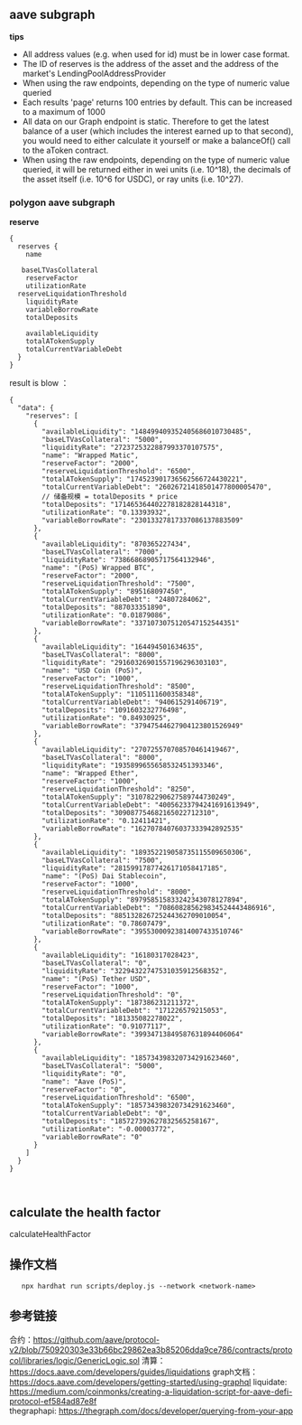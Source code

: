 ## aave  subgraph


**tips**
- All address values (e.g. when used for id) must be in lower case format.
- The ID of reserves is the address of the asset and the address of the market's LendingPoolAddressProvider
- When using the raw endpoints, depending on the type of numeric value queried
- Each results 'page' returns 100 entries by default. This can be increased to a maximum of 1000 
- All data on our Graph endpoint is static. Therefore to get the latest balance of a user (which includes the interest earned up to that second), you would need to either calculate it yourself or make a balanceOf() call to the aToken contract.
- When using the raw endpoints, depending on the type of numeric value queried, it will be returned either in wei units (i.e. 10^18), the decimals of the asset itself (i.e. 10^6 for USDC), or ray units (i.e. 10^27).
### polygon aave subgraph

**reserve**
```
{
  reserves {
    name
   
   baseLTVasCollateral
    reserveFactor
    utilizationRate
  reserveLiquidationThreshold
    liquidityRate 
    variableBorrowRate
    totalDeposits
  
    availableLiquidity
    totalATokenSupply
    totalCurrentVariableDebt
  }
}
```

result is blow ：
```
{
  "data": {
    "reserves": [
      {
        "availableLiquidity": "148499409352405686010730485",
        "baseLTVasCollateral": "5000",
        "liquidityRate": "2723725322887993370107575",
        "name": "Wrapped Matic",
        "reserveFactor": "2000",
        "reserveLiquidationThreshold": "6500",
        "totalATokenSupply": "174523901736562566724430221",
        "totalCurrentVariableDebt": "26026721418501477800005470",
        // 储备规模 = totalDeposits * price
        "totalDeposits": "171465364402278182828144318",
        "utilizationRate": "0.13393932",
        "variableBorrowRate": "23013327817337086137883509"
      },
      {
        "availableLiquidity": "870365227434",
        "baseLTVasCollateral": "7000",
        "liquidityRate": "73866868905717564132946",
        "name": "(PoS) Wrapped BTC",
        "reserveFactor": "2000",
        "reserveLiquidationThreshold": "7500",
        "totalATokenSupply": "895168097450",
        "totalCurrentVariableDebt": "24807284062",
        "totalDeposits": "887033351890",
        "utilizationRate": "0.01879086",
        "variableBorrowRate": "3371073075120547152544351"
      },
      {
        "availableLiquidity": "164494501634635",
        "baseLTVasCollateral": "8000",
        "liquidityRate": "29160326901557196296303103",
        "name": "USD Coin (PoS)",
        "reserveFactor": "1000",
        "reserveLiquidationThreshold": "8500",
        "totalATokenSupply": "1105111600358348",
        "totalCurrentVariableDebt": "940615291406719",
        "totalDeposits": "1091603232776498",
        "utilizationRate": "0.84930925",
        "variableBorrowRate": "37947544627904123801526949"
      },
      {
        "availableLiquidity": "270725570708570461419467",
        "baseLTVasCollateral": "8000",
        "liquidityRate": "1935899655658532451393346",
        "name": "Wrapped Ether",
        "reserveFactor": "1000",
        "reserveLiquidationThreshold": "8250",
        "totalATokenSupply": "310782290627589744730249",
        "totalCurrentVariableDebt": "40056233794241691613949",
        "totalDeposits": "309087754682165022712310",
        "utilizationRate": "0.12411421",
        "variableBorrowRate": "16270784076037333942892535"
      },
      {
        "availableLiquidity": "189352219058735115509650306",
        "baseLTVasCollateral": "7500",
        "liquidityRate": "28159917877426171058417185",
        "name": "(PoS) Dai Stablecoin",
        "reserveFactor": "1000",
        "reserveLiquidationThreshold": "8000",
        "totalATokenSupply": "897958515833242343078127894",
        "totalCurrentVariableDebt": "708608285629834524443486916",
        "totalDeposits": "885132826725244362709010054",
        "utilizationRate": "0.78607479",
        "variableBorrowRate": "39553000923814007433510746"
      },
      {
        "availableLiquidity": "16180317028423",
        "baseLTVasCollateral": "0",
        "liquidityRate": "32294322747531035912568352",
        "name": "(PoS) Tether USD",
        "reserveFactor": "1000",
        "reserveLiquidationThreshold": "0",
        "totalATokenSupply": "187386231211372",
        "totalCurrentVariableDebt": "171226579215053",
        "totalDeposits": "181335082278022",
        "utilizationRate": "0.91077117",
        "variableBorrowRate": "39934713849587631894406064"
      },
      {
        "availableLiquidity": "185734398320734291623460",
        "baseLTVasCollateral": "5000",
        "liquidityRate": "0",
        "name": "Aave (PoS)",
        "reserveFactor": "0",
        "reserveLiquidationThreshold": "6500",
        "totalATokenSupply": "185734398320734291623460",
        "totalCurrentVariableDebt": "0",
        "totalDeposits": "185727392627832565258167",
        "utilizationRate": "-0.00003772",
        "variableBorrowRate": "0"
      }
    ]
  }
}
 


```

## calculate the health factor
calculateHealthFactor


## 操作文档

```
   npx hardhat run scripts/deploy.js --network <network-name>
```


## 参考链接
合约：https://github.com/aave/protocol-v2/blob/750920303e33b66bc29862ea3b85206dda9ce786/contracts/protocol/libraries/logic/GenericLogic.sol
清算：https://docs.aave.com/developers/guides/liquidations
graph文档： https://docs.aave.com/developers/getting-started/using-graphql
liquidate: https://medium.com/coinmonks/creating-a-liquidation-script-for-aave-defi-protocol-ef584ad87e8f  
thegraphapi: https://thegraph.com/docs/developer/querying-from-your-app
